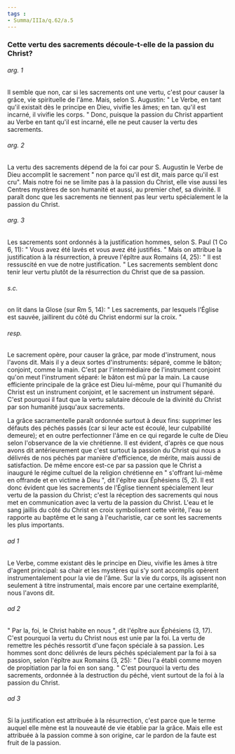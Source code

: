 ```yaml
---
tags : 
- Summa/IIIa/q.62/a.5
---
```


### Cette vertu des sacrements découle-t-elle de la passion du Christ?

###### arg. 1
Il semble que non, car si les sacrements ont une vertu, c'est pour causer la grâce, vie spirituelle de l'âme. Mais, selon S. Augustin: " Le Verbe, en tant qu'il existait dès le principe en Dieu, vivifie les âmes; en tan. qu'il est incarné, il vivifie les corps. " Donc, puisque la passion du Christ appartient au Verbe en tant qu'il est incarné, elle ne peut causer la vertu des sacrements. 

###### arg. 2
La vertu des sacrements dépend de la foi car pour S. Augustin le Verbe de Dieu accomplit le sacrement " non parce qu'il est dit, mais parce qu'il est cru". Mais notre foi ne se limite pas à la passion du Christ, elle vise aussi les Centres mystères de son humanité et aussi, au premier chef, sa divinité. Il paraît donc que les sacrements ne tiennent pas leur vertu spécialement le la passion du Christ. 

###### arg. 3
Les sacrements sont ordonnés à la justification hommes, selon S. Paul (1 Co 6, 11): " Vous avez été lavés et vous avez été justifiés. " Mais on attribue la justification à la résurrection, à preuve l'épître aux Romains (4, 25): " Il est ressuscité en vue de notre justification. " Les sacrements semblent donc tenir leur vertu plutôt de la résurrection du Christ que de sa passion. 

###### s.c.
on lit dans la Glose (sur Rm 5, 14): " Les sacrements, par lesquels l'Église est sauvée, jaillirent du côté du Christ endormi sur la croix. " 

###### resp.
Le sacrement opère, pour causer la grâce, par mode d'instrument, nous l'avons dit. Mais il y a deux sortes d'instruments: séparé, comme le bâton; conjoint, comme la main. C'est par l'intermédiaire de l'instrument conjoint qu'on meut l'instrument séparé: le bâton est mû par la main. La cause efficiente principale de la grâce est Dieu lui-même, pour qui l'humanité du Christ est un instrument conjoint, et le sacrement un instrument séparé. C'est pourquoi il faut que la vertu salutaire découle de la divinité du Christ par son humanité jusqu'aux sacrements. 

La grâce sacramentelle paraît ordonnée surtout à deux fins: supprimer les défauts des péchés passés (car si leur acte est écoulé, leur culpabilité demeure); et en outre perfectionner l'âme en ce qui regarde le culte de Dieu selon l'observance de la vie chrétienne. Il est évident, d'après ce que nous avons dit antérieurement que c'est surtout la passion du Christ qui nous a délivrés de nos péchés par manière d'efficience, de mérite, mais aussi de satisfaction. De même encore est-ce par sa passion que le Christ a inauguré le régime cultuel de la religion chrétienne en " s'offrant lui-même en offrande et en victime à Dieu ", dit l'épître aux Éphésiens (5, 2). Il est donc évident que les sacrements de l'Église tiennent spécialement leur vertu de la passion du Christ; c'est la réception des sacrements qui nous met en communication avec la vertu de la passion du Christ. L'eau et le sang jaillis du côté du Christ en croix symbolisent cette vérité, l'eau se rapporte au baptême et le sang à l'eucharistie, car ce sont les sacrements les plus importants. 

###### ad 1
Le Verbe, comme existant dès le principe en Dieu, vivifie les âmes à titre d'agent principal: sa chair et les mystères qui s'y sont accomplis opèrent instrumentalement pour la vie de l'âme. Sur la vie du corps, ils agissent non seulement à titre instrumental, mais encore par une certaine exemplarité, nous l'avons dit. 

###### ad 2
" Par la, foi, le Christ habite en nous ", dit l'épître aux Éphésiens (3, 17). C'est pourquoi la vertu du Christ nous est unie par la foi. La vertu de remettre les péchés ressortit d'une façon spéciale à sa passion. Les hommes sont donc délivrés de leurs péchés spécialement par la foi à sa passion, selon l'épître aux Romains (3, 25): " Dieu l'a établi comme moyen de propitiation par la foi en son sang. " C'est pourquoi la vertu des sacrements, ordonnée à la destruction du péché, vient surtout de la foi à la passion du Christ. 

###### ad 3
Si la justification est attribuée à la résurrection, c'est parce que le terme auquel elle mène est la nouveauté de vie établie par la grâce. Mais elle est attribuée à la passion comme à son origine, car le pardon de la faute est fruit de la passion. 

